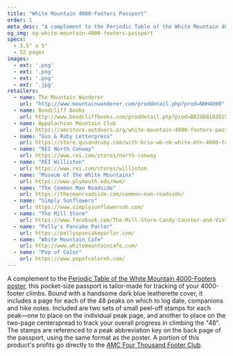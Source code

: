 ```yaml
---
title: "White Mountain 4000-Footers Passport"
order: 1
meta_desc: "A complement to the Periodic Table of the White Mountain 4000-Footers poster, this pocket-size passport is tailor-made for tracking of your 4000-footer climbs."
og_img: og-white-mountain-4000-footers-passport
specs:
  - 3.5" x 5"
  - 52 pages
images:
  - ext: '.png'
  - ext: '.png'
  - ext: '.png'
  - ext: '.jpg'
retailers:
  - name: The Mountain Wanderer
    url: "http://www.mountainwanderer.com/proddetail.php?prod=NHH4000"
  - name: Bondcliff Books
    url: http://www.bondcliffbooks.com/proddetail.php?prod=BRIO08182015-1
  - name: Appalachian Mountain Club
    url: https://amcstore.outdoors.org/white-mountain-4000-footers-passport
  - name: "Gus & Ruby Letterpress"
    url: https://store.gusandruby.com/with-brio-wb-nb-white-mtn-4000-footers-passport-bo.html
  - name: "REI North Conway"
    url: https://www.rei.com/stores/north-conway
  - name: "REI Williston"
    url: https://www.rei.com/stores/williston
  - name: "Museum of the White Mountains"
    url: https://www.plymouth.edu/mwm/
  - name: "The Common Man Roadside"
    url: https://thecmanroadside.com/common-man-roadside/
  - name: "Simply Sunflowers"
    url: https://www.simplysunflowersnh.com/
  - name: "The Mill Store"
    url: https://www.facebook.com/The-Mill-Store-Candy-Counter-and-Vintage-Goods-473831913370734/
  - name: "Polly's Pancake Parlor"
    url: https://pollyspancakeparlor.com/
  - name: "White Mountain Cafe"
    url: http://www.whitemountaincafe.com/
  - name: "Pop of Color"
    url: https://www.popofcolornh.com/
---
```


A complement to the <a href='/products/periodic-table-of-white-mountain-4000-footers/'>Periodic Table of the White Mountain 4000-Footers poster</a>, this pocket-size passport is tailor-made for tracking of your 4000-footer climbs. Bound with a handsome dark blue leatherette cover, it includes a page for each of the 48 peaks on which to log date, companions and hike notes. Included are two sets of small peel-off stamps for each peak&mdash;one to place on the individual peak page, and another to place on the two-page centerspread to track your overall progress in climbing the &quot;48&quot;. The stamps are referenced to a peak abbreviation key on the back page of the passport, using the same format as the poster. A portion of this product's profits go directly to the [AMC Four Thousand Footer Club](http://www.amc4000footer.org/).
